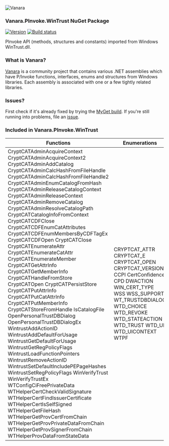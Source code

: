 ﻿![Vanara](https://raw.githubusercontent.com/dahall/Vanara/master/docs/icons/VanaraHeading.png)
### **Vanara.PInvoke.WinTrust NuGet Package**
[![Version](https://img.shields.io/nuget/v/Vanara.PInvoke.WinTrust?label=NuGet&style=flat-square)](https://github.com/dahall/Vanara/releases)
[![Build status](https://github.com/dahall/Vanara/actions/workflows/cibuild.yml/badge.svg?branch=master)](https://github.com/dahall/Vanara/actions/workflows/cibuild.yml)

PInvoke API (methods, structures and constants) imported from Windows WinTrust.dll.

### **What is Vanara?**

[Vanara](https://github.com/dahall/Vanara) is a community project that contains various .NET assemblies which have P/Invoke functions, interfaces, enums and structures from Windows libraries. Each assembly is associated with one or a few tightly related libraries.

### **Issues?**

First check if it's already fixed by trying the [MyGet build](https://www.myget.org/feed/Packages/vanara).
If you're still running into problems, file an [issue](https://github.com/dahall/Vanara/issues).

### **Included in Vanara.PInvoke.WinTrust**

Functions | Enumerations | Structures
--- | --- | ---
CryptCATAdminAcquireContext CryptCATAdminAcquireContext2 CryptCATAdminAddCatalog CryptCATAdminCalcHashFromFileHandle CryptCATAdminCalcHashFromFileHandle2 CryptCATAdminEnumCatalogFromHash CryptCATAdminReleaseCatalogContext CryptCATAdminReleaseContext CryptCATAdminRemoveCatalog CryptCATAdminResolveCatalogPath CryptCATCatalogInfoFromContext CryptCATCDFClose CryptCATCDFEnumCatAttributes CryptCATCDFEnumMembersByCDFTagEx CryptCATCDFOpen CryptCATClose CryptCATEnumerateAttr CryptCATEnumerateCatAttr CryptCATEnumerateMember CryptCATGetAttrInfo CryptCATGetMemberInfo CryptCATHandleFromStore CryptCATOpen CryptCATPersistStore CryptCATPutAttrInfo CryptCATPutCatAttrInfo CryptCATPutMemberInfo CryptCATStoreFromHandle IsCatalogFile OpenPersonalTrustDBDialog OpenPersonalTrustDBDialogEx WintrustAddActionID WintrustAddDefaultForUsage WintrustGetDefaultForUsage WintrustGetRegPolicyFlags WintrustLoadFunctionPointers WintrustRemoveActionID WintrustSetDefaultIncludePEPageHashes WintrustSetRegPolicyFlags WinVerifyTrust WinVerifyTrustEx WTConfigCiFreePrivateData WTHelperCertCheckValidSignature WTHelperCertFindIssuerCertificate WTHelperCertIsSelfSigned WTHelperGetFileHash WTHelperGetProvCertFromChain WTHelperGetProvPrivateDataFromChain WTHelperGetProvSignerFromChain WTHelperProvDataFromStateData  | CRYPTCAT_ATTR CRYPTCAT_E CRYPTCAT_OPEN CRYPTCAT_VERSION CCPI CertConfidence CPD DWACTION WIN_CERT_TYPE WSS WSS_SUPPORT WT_TRUSTDBDIALOG WTD_CHOICE WTD_REVOKE WTD_STATEACTION WTD_TRUST WTD_UI WTD_UICONTEXT WTPF                                 | CATALOG_INFO CRYPTCATATTRIBUTE CRYPTCATCDF CRYPTCATMEMBER CRYPTCATSTORE CONFIG_CI_PROV_INFO CONFIG_CI_PROV_INFO_RESULT DRIVER_VER_INFO DRIVER_VER_MAJORMINOR WTD_GENERIC_CHAIN_POLICY_CREATE_INFO WTD_GENERIC_CHAIN_POLICY_DATA WTD_GENERIC_CHAIN_POLICY_SIGNER_INFO CRYPT_PROVIDER_CERT CRYPT_PROVIDER_DATA CRYPT_PROVIDER_DEFUSAGE CRYPT_PROVIDER_FUNCTIONS CRYPT_PROVIDER_PRIVDATA CRYPT_PROVIDER_REGDEFUSAGE CRYPT_PROVIDER_SGNR CRYPT_PROVIDER_SIGSTATE CRYPT_PROVUI_DATA CRYPT_PROVUI_FUNCS CRYPT_REGISTER_ACTIONID CRYPT_TRUST_REG_ENTRY SPC_INDIRECT_DATA_CONTENT WIN_CERTIFICATE WINTRUST_BLOB_INFO WINTRUST_CATALOG_INFO WINTRUST_CERT_INFO WINTRUST_FILE_INFO WINTRUST_SGNR_INFO WINTRUST_SIGNATURE_SETTINGS WINTRUST_DATA HCATALOG HCATINFO HCATADMIN HCRYPTMSG              
